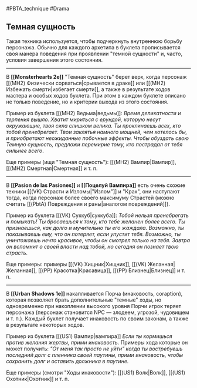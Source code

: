 #PBTA_technique #Drama 
## Темная сущность
Такая техника используется, чтобы подчеркнуть внутреннюю борьбу персонажа.
Обычно для каждого архетипа в буклета прописывается своя манера поведения при проявлении "темной сущности" и, часто, условия завершения этого состояния.

---

В **[[Monsterhearts 2e]]** "Темная сущность" берет верх, когда персонаж [[(MH2) Физически сорваться|срывается в драке]] или [[(MH2) Избежать смерти|избегает смерти]], а также в результате ходов мастера и особых ходов буклета. При этом в каждом буклете описано не только поведение, но и критерии выхода из этого состояния. 

Пример из буклета [[(MH2) Ведьма|ведьмы]]:
  *Время деликатности и терпения вышло. Хватит мириться с ерундой, которую несут окружающие, твоя сила слишком велика. Ты проклинаешь всех, кто тобой пренебрегает. Твои заклятья намного мощней, чем хотелось бы, и приобретают неожиданные побочные эффекты. Чтобы обуздать свою Темную сущность, предложи перемирие тому, кто пострадал от тебя сильнее всего*.

Еще примеры (ищи "Темная сущность"): [[(MH2) Вампир|Вампир]], [[(MH2) Смертная|Смертная]] и т. п.

---

В **[[Pasion de las Pasiones]]** и **[[Поцелуй Вампира]]** есть очень схожие техники [[(VK) Страсти и Изломы|"Излом"]] и "Крах", они наступают тогда, когда персонаж более своего максимуму Страстей (можно считать [[(PbtA) Повреждения и раны|аналогом повреждений]]). 

Пример из буклета [[(VK) Суккуб|суккуба]]:
  *Тобой нельзя пренебрегать и помыкать! Ты бросаешься к тому, кто  тебе желанен более всего. Ты признаешься, как долго и мучительно  ты его жаждала. Возможно, ты показываешь ему, что он потеряет,  если упустит тебя. Возможно, ты уничтожаешь нечто красивое,  чтобы он смотрел только на тебя. Завтра он вспомнит о своей  власти над тобой, но сегодня он познает твою страсть.*

Еще примеры: примеры [[(VK) Хищник|Хищник]], [[(VK) Желанная|Желанная]], [[(PP) Красотка|Красавица]], [[(PP) Близнец|Близнец]] и т. п.

---

В **[[Urban Shadows 1e]]** накапливается Порча (инаковость, coraption), которая позволяет брать дополнительные "темные" ходы, но одновременно при накоплении высокого уровня Порчи игрок теряет персонажа (персонаж становится NPC — злодеем, угрозой, чудовищем и т. п.). Каждый буклет получает инаковость по своим законам, а также в результате некоторых ходов. 

Пример из буклета [[(US1) Вампир|вампира]]
  *Если ты кормишься против желания жертвы, прими инаковость.* 
Примеры хода которые он может получить:
  *"От&nbsp;меня так просто не&nbsp;уйти"*
  *когда ты востребуешь последний долг с&nbsp;пленника своей паутины, прими инаковость, чтобы сохранить долг и&nbsp;оставить должника в&nbsp;паутине.* 

Еще примеры (смотри "Ходы инаковости"): [[(US1) Волк|Волк]], [[(US1) Охотник|Охотник]] и т. п.